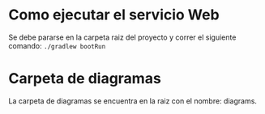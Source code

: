 # Como ejecutar el servicio Web
Se debe pararse en la carpeta raiz del proyecto y correr el siguiente comando:
```./gradlew bootRun```
# Carpeta de diagramas
La carpeta de diagramas se encuentra en la raiz con el nombre: diagrams.